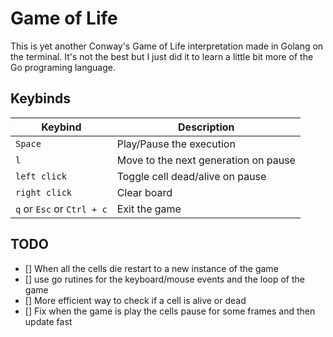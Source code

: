 # Game of Life

This is yet another Conway's Game of Life interpretation made in Golang on the terminal.
It's not the best but I just did it to learn a little bit more of the Go programing language.

## Keybinds

   |          Keybind          |         Description                  |
   | ------------------------- | ------------------------------------ |
   | `Space`                   | Play/Pause the execution             |
   | `l`                       | Move to the next generation on pause |
   | `left click`              | Toggle cell dead/alive on pause      |
   | `right click`             | Clear board                          |
   | `q` or `Esc` or `Ctrl + c`| Exit the game                        |

## TODO
- [] When all the cells die restart to a new instance of the game
- [] use go rutines for the keyboard/mouse events and the loop of the game
- [] More efficient way to check if a cell is alive or dead
- [] Fix when the game is play the cells pause for some frames and then update fast

